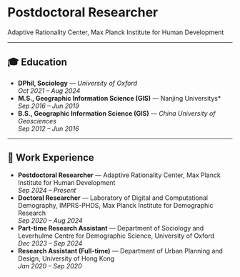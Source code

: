 
# **Postdoctoral Researcher**  
Adaptive Rationality Center, Max Planck Institute for Human Development

---

## 🎓 Education
- **DPhil, Sociology** — *University of Oxford*  
  *Oct 2021 – Aug 2024*
- **M.S., Geographic Information Science (GIS)** — Nanjing Universitys*  
  *Sep 2016 – Jun 2019*
- **B.S., Geographic Information Science (GIS)** — *China University of Geosciences*  
  *Sep 2012 – Jun 2016*

---

## 💼 Work Experience
- **Postdoctoral Researcher** — Adaptive Rationality Center, Max Planck Institute for Human Development  
  *Sep 2024 – Present*
- **Doctoral Researcher** — Laboratory of Digital and Computational Demography, IMPRS-PHDS, Max Planck Institute for Demographic Research  
  *Sep 2020 – Aug 2024*
- **Part-time Research Assistant** — Department of Sociology and Leverhulme Centre for Demographic Science, University of Oxford  
  *Dec 2023 – Sep 2024*
- **Research Assistant (Full-time)** — Department of Urban Planning and Design, University of Hong Kong  
  *Jan 2020 – Sep 2020*
